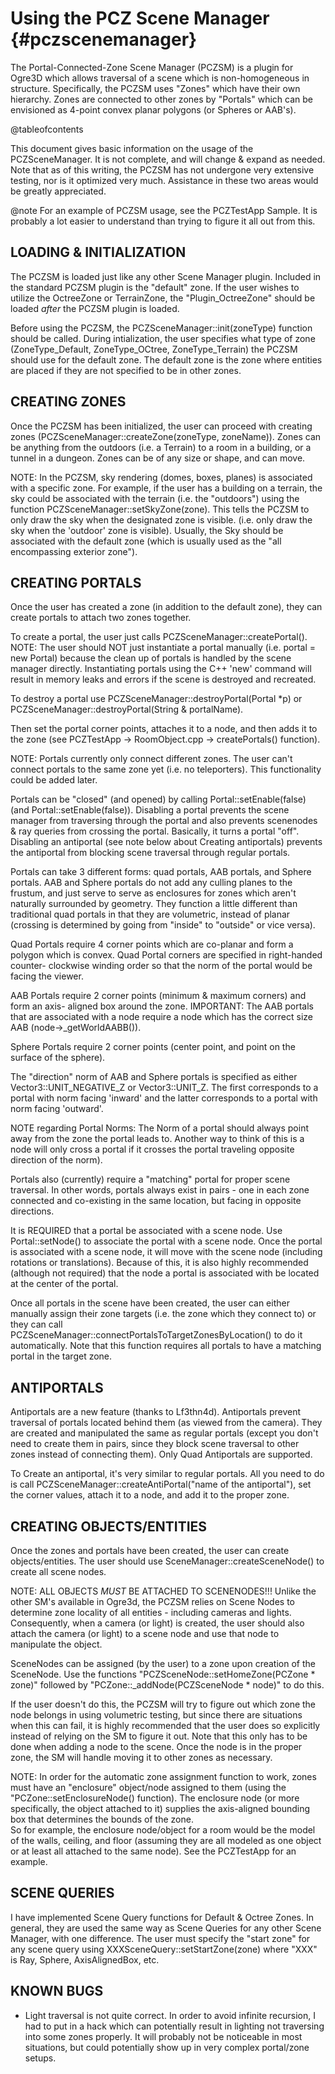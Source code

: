 # Using the PCZ Scene Manager {#pczscenemanager}

The Portal-Connected-Zone Scene Manager (PCZSM) is a plugin for Ogre3D which allows traversal of
a scene which is non-homogeneous in structure.  Specifically, the PCZSM uses
"Zones" which have their own hierarchy.  Zones are connected to other zones
by "Portals" which can be envisioned as 4-point convex planar polygons (or
Spheres or AAB's).  

@tableofcontents

This document gives basic information on the usage of the PCZSceneManager.
It is not complete, and will change & expand as needed.  Note that as of
this writing, the PCZSM has not undergone very extensive testing, nor is
it optimized very much.  Assistance in these two areas would be greatly
appreciated.

@note For an example of PCZSM usage, see the PCZTestApp Sample.  It
is probably a lot easier to understand than trying to figure it all out
from this. 

## LOADING & INITIALIZATION

The PCZSM is loaded just like any other Scene Manager plugin.  Included in
the standard PCZSM plugin is the "default" zone.  If the user wishes to
utilize the OctreeZone or TerrainZone, the "Plugin_OctreeZone" should be
loaded *after* the PCZSM plugin is loaded.  

Before using the PCZSM, the PCZSceneManager::init(zoneType) function should be called. 
During intialization, the user specifies what type of zone (ZoneType_Default,
ZoneType_OCtree, ZoneType_Terrain) the PCZSM should use for the default zone.
The default zone is the zone where entities are placed if they are not 
specified to be in other zones.  

## CREATING ZONES

Once the PCZSM has been initialized, the user can proceed with creating
zones (PCZSceneManager::createZone(zoneType, zoneName)).  Zones can be 
anything from the outdoors (i.e. a Terrain) to a room in a building, or
a tunnel in a dungeon.  Zones can be of any size or shape, and can move.  

NOTE: In the PCZSM, sky rendering (domes, boxes, planes) is associated 
with a specific zone.  For example, if the user has a building on a terrain,
the sky could be associated with the terrain (i.e. the "outdoors") using
the function PCZSceneManager::setSkyZone(zone).  This tells the PCZSM to
only draw the sky when the designated zone is visible.  (i.e. only draw
the sky when the 'outdoor' zone is visible).  Usually, the Sky should be
associated with the default zone (which is usually used as the "all
encompassing exterior zone").

## CREATING PORTALS

Once the user has created a zone (in addition to the default zone), 
they can create portals to attach two zones together.  

To create a portal, the user just calls PCZSceneManager::createPortal(). 
NOTE: The user should NOT just instantiate a portal manually (i.e. portal = new Portal)
because the clean up of portals is handled by the scene manager directly.
Instantiating portals using the C++ 'new' command will result in memory leaks
and errors if the scene is destroyed and recreated.

To destroy a portal use PCZSceneManager::destroyPortal(Portal *p) or 
PCZSceneManager::destroyPortal(String & portalName).


Then set the portal corner points, attaches it to a node, and then adds it 
to the zone (see PCZTestApp -> RoomObject.cpp -> createPortals() function).  

NOTE: Portals currently only connect different zones.  The user can't
connect portals to the same zone yet (i.e. no teleporters).  This functionality
could be added later.

Portals can be "closed" (and opened) by calling Portal::setEnable(false)
(and Portal::setEnable(false)).  Disabling a portal prevents the scene manager from traversing
through the portal and also prevents scenenodes & ray queries from crossing the portal.
Basically, it turns a portal "off".  Disabling an antiportal (see note below about 
Creating antiportals) prevents the antiportal from blocking scene traversal through
regular portals.

Portals can take 3 different forms: quad portals, AAB portals,
and Sphere portals.  AAB and Sphere portals do not add any culling planes to the
frustum, and just serve to serve as enclosures for zones which aren't naturally
surrounded by geometry.  They function a little different than traditional quad
portals in that they are volumetric, instead of planar (crossing is determined
by going from "inside" to "outside" or vice versa).

Quad Portals require 4 corner points which are co-planar and form a polygon which
is convex. Quad Portal corners are specified in right-handed counter-
clockwise winding order so that the norm of the portal would be facing 
the viewer.  

AAB Portals require 2 corner points (minimum & maximum corners) and form an axis-
aligned box around the zone.  IMPORTANT: The AAB portals that are associated with
a node require a node which has the correct size AAB (node->_getWorldAABB()).

Sphere Portals require 2 corner points (center point, and point on the surface of 
the sphere).  

The "direction" norm of AAB and Sphere portals is specified as either 
Vector3::UNIT_NEGATIVE_Z or Vector3::UNIT_Z.  The first corresponds to a portal
with norm facing 'inward' and the latter corresponds to a portal with norm facing
'outward'.  

NOTE regarding Portal Norms: The Norm of a portal should always point away from the 
zone the portal leads to.  Another way to think of this is a node will only cross
a portal if it crosses the portal traveling opposite direction of the norm).

Portals also (currently) require a "matching" portal for proper
scene traversal.  In other words, portals always exist in pairs - one in 
each zone connected and co-existing in the same location, but facing in 
opposite directions.  

It is REQUIRED that a portal be associated with a scene node.  Use Portal::setNode() 
to associate the portal with a scene node.  Once the portal is associated with a 
scene node, it will move with the scene node (including rotations or translations).
Because of this, it is also highly recommended (although not required) that
the node a portal is associated with be located at the center of the portal.

Once all portals in the scene have been created, the user can either manually 
assign their zone targets (i.e. the zone which they connect to) or they can
call PCZSceneManager::connectPortalsToTargetZonesByLocation() to do it 
automatically.  Note that this function requires all portals to have a matching
portal in the target zone.  

## ANTIPORTALS

Antiportals are a new feature (thanks to Lf3thn4d). Antiportals prevent traversal of 
portals located behind them (as viewed from the camera).  They are created and manipulated
the same as regular portals (except you don't need to create them in pairs, since they
block scene traversal to other zones instead of connecting them).  Only Quad Antiportals
are supported.  

To Create an antiportal, it's very similar to regular portals.  All you need to do is call
PCZSceneManager::createAntiPortal("name of the antiportal"), set the corner values,
attach it to a node, and add it to the proper zone.  

## CREATING OBJECTS/ENTITIES

Once the zones and portals have been created, the user can create objects/entities. 
The user should use SceneManager::createSceneNode() to create all scene nodes.

NOTE: ALL OBJECTS *MUST* BE ATTACHED TO SCENENODES!!!  Unlike the other SM's
available in Ogre3d, the PCZSM relies on Scene Nodes to determine zone
locality of all entities - including cameras and lights.  Consequently,
when a camera (or light) is created, the user should also attach the camera
(or light) to a scene node and use that node to manipulate the object.

SceneNodes can be assigned (by the user) to a zone upon creation of the 
SceneNode.  Use the functions "PCZSceneNode::setHomeZone(PCZone * zone)" followed
by "PCZone::_addNode(PCZSceneNode * node)" to do this.  

If the user doesn't do this, the PCZSM will try to figure out which zone the 
node belongs in using volumetric testing, but since there are situations when 
this can fail, it is highly recommended that the user does so explicitly instead 
of relying on the SM to figure it out.  Note that this only has to be done when 
adding a node to the scene.  Once the node is in the proper zone, the SM will 
handle moving it to other zones as necessary.

NOTE: In order for the automatic zone assignment function to work, zones must
have an "enclosure" object/node assigned to them (using the "PCZone::setEnclosureNode()
function).  The enclosure node (or more specifically, the object attached to it)
supplies the axis-aligned bounding box that determines the bounds of the zone.  
So for example, the enclosure node/object for a room would be the model of the 
walls, ceiling, and floor (assuming they are all modeled as one object or at least
all attached to the same node).  See the PCZTestApp for an example.

## SCENE QUERIES

I have implemented Scene Query functions for Default & Octree Zones.  In general,
they are used the same way as Scene Queries for any other Scene Manager, with
one difference.  The user must specify the "start zone" for any scene query
using XXXSceneQuery::setStartZone(zone) where "XXX" is Ray, Sphere, AxisAlignedBox, etc.

## KNOWN BUGS

* Light traversal is not quite correct.  In order to avoid infinite recursion, I had to
  put in a hack which can potentially result in lighting not traversing into some zones properly.
  It will probably not be noticeable in most situations, but could potentially show up in
  very complex portal/zone setups.
